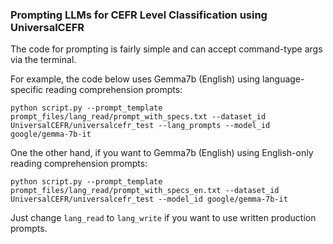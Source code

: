 ### Prompting LLMs for CEFR Level Classification using UniversalCEFR

The code for prompting is fairly simple and can accept command-type args via the terminal.

For example, the code below uses Gemma7b (English) using language-specific reading comprehension prompts:

`python script.py --prompt_template prompt_files/lang_read/prompt_with_specs.txt --dataset_id UniversalCEFR/universalcefr_test --lang_prompts --model_id google/gemma-7b-it`

One the other hand, if you want to Gemma7b (English) using English-only reading comprehension prompts:

`python script.py --prompt_template prompt_files/lang_read/prompt_with_specs_en.txt --dataset_id UniversalCEFR/universalcefr_test --model_id google/gemma-7b-it`

Just change `lang_read` to `lang_write` if you want to use written production prompts.
